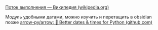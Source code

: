 
[Поток выполнения — Википедия (wikipedia.org)](https://ru.wikipedia.org/wiki/%D0%9F%D0%BE%D1%82%D0%BE%D0%BA_%D0%B2%D1%8B%D0%BF%D0%BE%D0%BB%D0%BD%D0%B5%D0%BD%D0%B8%D1%8F)

Модуль удобными датами, можно изучить и перетащить в obsidian позже
[arrow-py/arrow: 🏹 Better dates & times for Python (github.com)](https://github.com/arrow-py/arrow)

